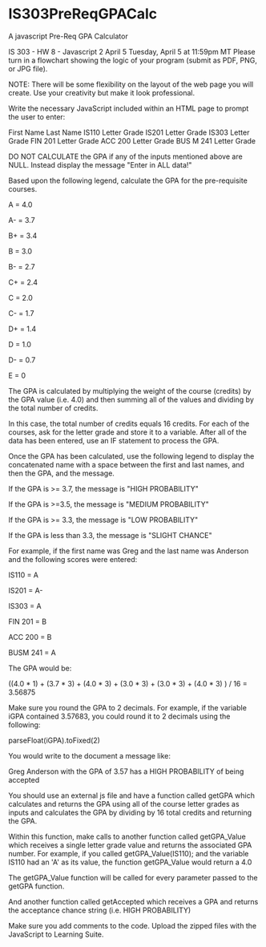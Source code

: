 # IS303PreReqGPACalc
A javascript Pre-Req GPA Calculator


IS 303 - HW 8 - Javascript 2
April 5
Tuesday, April 5 at 11:59pm MT
Please turn in a flowchart showing the logic of your program (submit as PDF, PNG, or JPG file).

NOTE: There will be some flexibility on the layout of the web page you will create. Use your creativity but make it look professional.

 

Write the necessary JavaScript included within an HTML page to prompt the user to enter:

First Name
Last Name
IS110 Letter Grade
IS201 Letter Grade
IS303 Letter Grade
FIN 201 Letter Grade
ACC 200 Letter Grade
BUS M 241 Letter Grade
 

DO NOT CALCULATE the GPA if any of the inputs mentioned above are NULL. Instead display the message "Enter in ALL data!"

 

Based upon the following legend, calculate the GPA for the pre-requisite courses.

A = 4.0

A- = 3.7

B+ = 3.4

B = 3.0

B- = 2.7

C+ = 2.4

C = 2.0

C- = 1.7

D+ = 1.4

D = 1.0

D- = 0.7

E = 0

 

The GPA is calculated by multiplying the weight of the course (credits) by the GPA value (i.e. 4.0) and then summing all of the values and dividing by the total number of credits.

 

In this case, the total number of credits equals 16 credits. For each of the courses, ask for the letter grade and store it to a variable. After all of the data has been entered, use an IF statement to process the GPA.

 

Once the GPA has been calculated, use the following legend to display the concatenated name with a space between the first and last names, and then the GPA, and the message.

 

If the GPA is >= 3.7, the message is "HIGH PROBABILITY"

If the GPA is >=3.5, the message is "MEDIUM PROBABILITY"

If the GPA is >= 3.3, the message is "LOW PROBABILITY"

If the GPA is less than 3.3, the message is "SLIGHT CHANCE"

 

For example, if the first name was Greg and the last name was Anderson and the following scores were entered:

IS110 = A

IS201 = A-

IS303 = A

FIN 201 = B

ACC 200 = B

BUSM 241 = A

 

The GPA would be:

((4.0 * 1) + (3.7 * 3) + (4.0 * 3) + (3.0 * 3) + (3.0 * 3) + (4.0 * 3) ) / 16 = 3.56875

 

Make sure you round the GPA to 2 decimals. For example, if the variable iGPA contained 3.57683, you could round it to 2 decimals using the following:

parseFloat(iGPA).toFixed(2)

 

You would write to the document a message like:

Greg Anderson with the GPA of 3.57 has a HIGH PROBABILITY of being accepted

 

You should use an external js file and have a function called getGPA which calculates and returns the GPA using all of the course letter grades as inputs and calculates the GPA by dividing by 16 total credits and returning the GPA.

 

Within this function, make calls to another function called getGPA_Value which receives a single letter grade value and returns the associated GPA number. For example, if you called getGPA_Value(IS110); and the variable IS110 had an 'A' as its value, the function getGPA_Value would return a 4.0

 

The getGPA_Value  function will be called for every parameter passed to the getGPA function.

 

And another function called getAccepted which receives a GPA and returns the acceptance chance string (i.e. HIGH PROBABILITY)

 

Make sure you add comments to the code. Upload the zipped files with the JavaScript to Learning Suite. 

 
